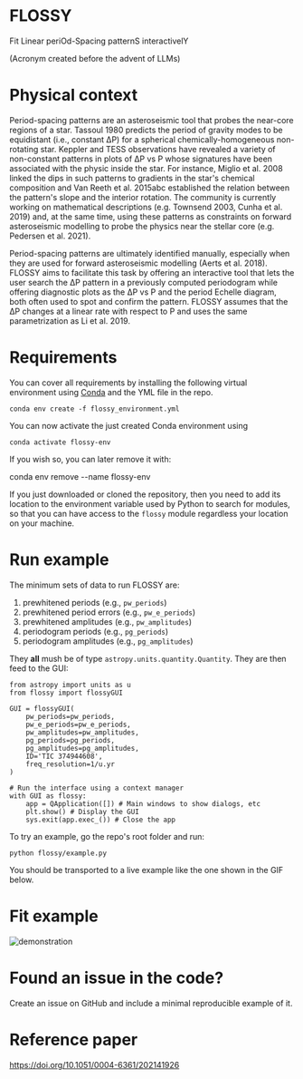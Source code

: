 # FLOSSY

Fit Linear periOd-Spacing patternS interactivelY

(Acronym created before the advent of LLMs)

# Physical context

Period-spacing patterns are an asteroseismic tool that probes the near-core regions of a star. Tassoul 1980 predicts the period of gravity modes to be equidistant (i.e.,  constant ΔP) for a spherical chemically-homogeneous non-rotating star. Keppler and TESS observations have revealed a variety of non-constant patterns in plots of ΔP vs P whose signatures have been associated with the physic inside the star. For instance, Miglio et al. 2008 linked the dips in such patterns to gradients in the star's chemical composition and Van Reeth et al. 2015abc established the relation between the pattern's slope and the interior rotation. The community is currently working on mathematical descriptions (e.g. Townsend 2003, Cunha et al. 2019) and, at the same time, using these patterns as constraints on forward asteroseismic modelling to probe the physics near the stellar core (e.g. Pedersen et al. 2021).

Period-spacing patterns are ultimately identified manually, especially when they are used for forward asteroseismic modelling (Aerts et al. 2018). FLOSSY aims to facilitate this task by offering an interactive tool that lets the user search the ΔP pattern in a previously computed periodogram while offering diagnostic plots as the  ΔP vs P and the period Echelle diagram, both often used to spot and confirm the pattern. FLOSSY assumes that the ΔP changes at a linear rate with respect to P and uses the same parametrization as Li et al. 2019.

# Requirements
You can cover all requirements by installing the following virtual environment using [Conda](https://docs.conda.io/en/latest) and the YML file in the repo.

```
conda env create -f flossy_environment.yml
```

You can now activate the just created Conda environment using

```
conda activate flossy-env
```

If you wish so, you can later remove it with:

conda env remove --name flossy-env

If you just downloaded or cloned the repository, then you need to add its location to the environment variable used by Python to search for modules, so that you can have access to the `flossy` module regardless your location on your machine.

# Run example

The minimum sets of data to run FLOSSY are:

1. prewhitened periods (e.g., `pw_periods`)
2. prewhitened period errors (e.g., `pw_e_periods`)
3. prewhitened amplitudes (e.g., `pw_amplitudes`)
4. periodogram periods (e.g., `pg_periods`)
5. periodogram amplitudes (e.g., `pg_amplitudes`)

They **all** mush be of type `astropy.units.quantity.Quantity`. They are then feed to the GUI:

```
from astropy import units as u
from flossy import flossyGUI

GUI = flossyGUI(
    pw_periods=pw_periods,
    pw_e_periods=pw_e_periods,
    pw_amplitudes=pw_amplitudes,
    pg_periods=pg_periods,
    pg_amplitudes=pg_amplitudes,
    ID='TIC 374944608',
    freq_resolution=1/u.yr
)

# Run the interface using a context manager
with GUI as flossy:
    app = QApplication([]) # Main windows to show dialogs, etc
    plt.show() # Display the GUI
    sys.exit(app.exec_()) # Close the app
```

To try an example, go the repo's root folder and run:

```
python flossy/example.py
```

You should be transported to a live example like the one shown in the GIF below.

# Fit example

![demonstration](flossy.gif)

# Found an issue in the code?
Create an issue on GitHub and include a minimal reproducible example of it.

# Reference paper
https://doi.org/10.1051/0004-6361/202141926